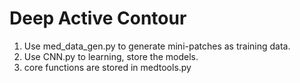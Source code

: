 Deep Active Contour
===
1. Use med_data_gen.py to generate mini-patches as training data.
2. Use CNN.py to learning, store the models. 
3. core functions are stored in medtools.py